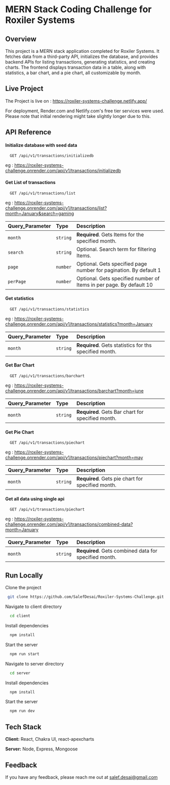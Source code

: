 
# MERN Stack Coding Challenge for Roxiler Systems

## Overview

This project is a MERN stack application completed for Roxiler Systems. It fetches data from a third-party API, initializes the database, and provides backend APIs for listing transactions, generating statistics, and creating charts. The frontend displays transaction data in a table, along with statistics, a bar chart, and a pie chart, all customizable by month.


## Live Project

The Project is live on : https://roxiler-systems-challenge.netlify.app/

For deployment, Render.com and Netlify.com's free tier services were used. Please note that initial rendering might take slightly longer due to this.

## API Reference 

#### Initialize database with seed data


```http
  GET /api/v1/transactions/initializedb
```

eg : https://roxiler-systems-challenge.onrender.com/api/v1/transactions/initializedb

#### Get List of transactions

```http
  GET /api/v1/transactions/list
```

eg : https://roxiler-systems-challenge.onrender.com/api/v1/transactions/list?month=January&search=gaming

| Query_Parameter | Type     | Description                |
| :-------------- | :------- | :------------------------- |
| `month`  | `string` | **Required**. Gets Items for the specified month. |
| `search`  | `string` | Optional. Search term for filtering Items.|
| `page`  | `number` | Optional. Gets specified page number for pagination. By default 1|
| `perPage`  | `number` | Optional. Gets specified number of Items in per page. By default 10|



#### Get statistics

```http
  GET /api/v1/transactions/statistics
```

eg : https://roxiler-systems-challenge.onrender.com/api/v1/transactions/statistics?month=January

| Query_Parameter | Type     | Description                |
| :-------------- | :------- | :------------------------- |
| `month`  | `string` | **Required**. Gets statistics for ths specified month.|



#### Get Bar Chart

```http
  GET /api/v1/transactions/barchart
```

eg : https://roxiler-systems-challenge.onrender.com/api/v1/transactions/barchart?month=june

| Query_Parameter | Type     | Description                |
| :-------------- | :------- | :------------------------- |
| `month`  | `string` | **Required**. Gets Bar chart for specified month. |


#### Get Pie Chart

```http
  GET /api/v1/transactions/piechart
```

eg : https://roxiler-systems-challenge.onrender.com/api/v1/transactions/piechart?month=may

| Query_Parameter | Type     | Description                |
| :-------------- | :------- | :------------------------- |
| `month`  | `string` | **Required**. Gets pie chart for specified month. |


#### Get all data using single api

```http
  GET /api/v1/transactions/piechart
```

eg : https://roxiler-systems-challenge.onrender.com/api/v1/transactions/combined-data?month=January

| Query_Parameter | Type     | Description                |
| :-------------- | :------- | :------------------------- |
| `month`  | `string` | **Required**. Gets combined data for specified month. |



## Run Locally

Clone the project

```bash
 git clone https://github.com/SalefDesai/Roxiler-Systems-Challenge.git
```

Navigate to client directory

```bash
  cd client
```

Install dependencies

```bash
  npm install
```

Start the server

```bash
  npm run start
```


Navigate to server directory

```bash
  cd server
```

Install dependencies

```bash
  npm install
```

Start the server

```bash
  npm run dev
```




## Tech Stack

**Client:** React, Chakra UI, react-apexcharts

**Server:** Node, Express, Mongoose




## Feedback

If you have any feedback, please reach me out at salef.desai@gmail.com

